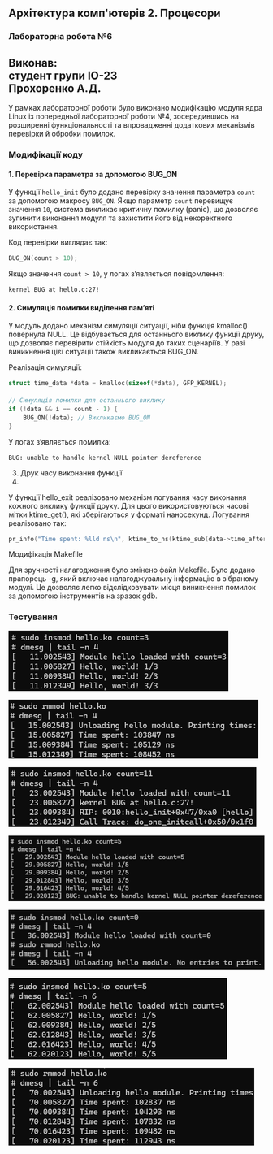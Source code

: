 ## Архітектура комп'ютерів 2. Процесори  
### Лабораторна робота №6  

**Виконав:**  
студент групи ІО-23  
**Прохоренко А.Д.**  
---

У рамках лабораторної роботи було виконано модифікацію модуля ядра Linux із попередньої лабораторної роботи №4, зосередившись на розширенні функціональності та впровадженні додаткових механізмів перевірки й обробки помилок.

### Модифікації коду  

#### 1. Перевірка параметра за допомогою BUG_ON  
У функції `hello_init` було додано перевірку значення параметра `count` за допомогою макросу `BUG_ON`. Якщо параметр `count` перевищує значення `10`, система викликає критичну помилку (panic), що дозволяє зупинити виконання модуля та захистити його від некоректного використання.

Код перевірки виглядає так:
```c
BUG_ON(count > 10);
```

Якщо значення `count > 10`, у логах з’являється повідомлення:
```
kernel BUG at hello.c:27!
```

#### 2. Симуляція помилки виділення пам’яті

У модуль додано механізм симуляції ситуації, ніби функція kmalloc() повернула NULL. Це відбувається для останнього виклику функції друку, що дозволяє перевірити стійкість модуля до таких сценаріїв. У разі виникнення цієї ситуації також викликається BUG_ON.

Реалізація симуляції:
```c
struct time_data *data = kmalloc(sizeof(*data), GFP_KERNEL);

// Симуляція помилки для останнього виклику
if (!data && i == count - 1) {
    BUG_ON(!data); // Викликаємо BUG_ON
}
```

У логах з’являється помилка:
```
BUG: unable to handle kernel NULL pointer dereference
```

3. Друк часу виконання функції
4. 
У функції hello_exit реалізовано механізм логування часу виконання кожного виклику функції друку. Для цього використовуються часові мітки ktime_get(), які зберігаються у форматі наносекунд.
Логування реалізовано так:
```c
pr_info("Time spent: %lld ns\n", ktime_to_ns(ktime_sub(data->time_after, data->time_before)));
```

Модифікація Makefile

Для зручності налагодження було змінено файл Makefile. Було додано прапорець -g, який включає налагоджувальну інформацію в зібраному модулі. Це дозволяє легко відслідковувати місця виникнення помилок за допомогою інструментів на зразок gdb.

### Тестування

 ![](/img/1.png?raw=true)

![](/img/2.png?raw=true)

![](/img/3.png?raw=true)

![](/img/4.png?raw=true)

![](/img/5.png?raw=true)

![](/img/6.png?raw=true)

![](/img/7.png?raw=true)

